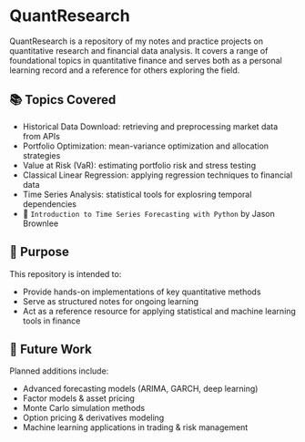 # QuantResearch
QuantResearch is a repository of my notes and practice projects on quantitative research and financial data analysis. It covers a range of foundational topics in quantitative finance and serves both as a personal learning record and a reference for others exploring the field.

## 📚 Topics Covered
- Historical Data Download: retrieving and preprocessing market data from APIs
- Portfolio Optimization: mean-variance optimization and allocation strategies
- Value at Risk (VaR): estimating portfolio risk and stress testing
- Classical Linear Regression: applying regression techniques to financial data
- Time Series Analysis: statistical tools for explosring temporal dependencies
- 📘 `Introduction to Time Series Forecasting with Python` by Jason Brownlee

## 🎯 Purpose
This repository is intended to:
- Provide hands-on implementations of key quantitative methods
- Serve as structured notes for ongoing learning
- Act as a reference resource for applying statistical and machine learning tools in finance

## 🔮 Future Work
Planned additions include:
- Advanced forecasting models (ARIMA, GARCH, deep learning)
- Factor models & asset pricing
- Monte Carlo simulation methods
- Option pricing & derivatives modeling
- Machine learning applications in trading & risk management
